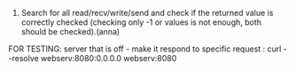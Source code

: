 1. Search for all read/recv/write/send and check if the returned value is correctly checked (checking only -1 or values is not enough, both should be checked).(anna)


FOR TESTING:
server that is off - make it respond to specific request :
          curl --resolve webserv:8080:0.0.0.0 webserv:8080
